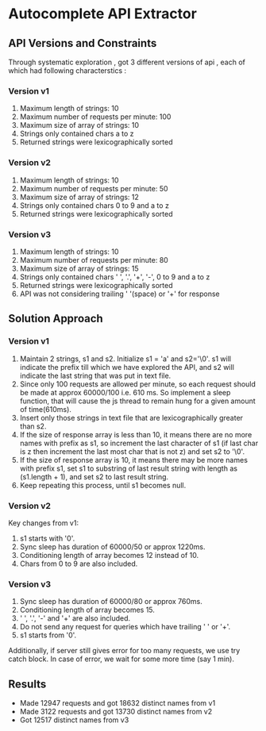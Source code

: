 # Autocomplete API Extractor

## API Versions and Constraints
Through systematic exploration , got 3 different versions of api , each of which had following characterstics :
### Version v1
1. Maximum length of strings: 10
2. Maximum number of requests per minute: 100
3. Maximum size of array of strings: 10
4. Strings only contained chars a to z
5. Returned strings were lexicographically sorted

### Version v2
1. Maximum length of strings: 10
2. Maximum number of requests per minute: 50
3. Maximum size of array of strings: 12
4. Strings only contained chars 0 to 9 and a to z
5. Returned strings were lexicographically sorted

### Version v3
1. Maximum length of strings: 10
2. Maximum number of requests per minute: 80
3. Maximum size of array of strings: 15
4. Strings only contained chars ' ', '.', '+', '-', 0 to 9 and a to z
5. Returned strings were lexicographically sorted
6. API was not considering trailing ' '(space) or '+' for response

## Solution Approach

### Version v1
1. Maintain 2 strings, s1 and s2. Initialize s1 = 'a' and s2='\0'. s1 will indicate the prefix till which we have explored the API, and s2 will indicate the last string that was put in text file.
2. Since only 100 requests are allowed per minute, so each request should be made at approx 60000/100 i.e. 610 ms. So implement a sleep function, that will cause the js thread to remain hung for a given amount of time(610ms).
3. Insert only those strings in text file that are lexicographically greater than s2.
4. If the size of response array is less than 10, it means there are no more names with prefix as s1, so increment the last character of s1 (if last char is z then increment the last most char that is not z) and set s2 to '\0'.
5. If the size of response array is 10, it means there may be more names with prefix s1, set s1 to substring of last result string with length as (s1.length + 1), and set s2 to last result string.
6. Keep repeating this process, until s1 becomes null.

### Version v2
Key changes from v1:
1. s1 starts with '0'.
2. Sync sleep has duration of 60000/50 or approx 1220ms.
3. Conditioning length of array becomes 12 instead of 10.
4. Chars from 0 to 9 are also included.

### Version v3
1. Sync sleep has duration of 60000/80 or approx 760ms.
2. Conditioning length of array becomes 15.
3. ' ', '.', '-' and '+' are also included.
4. Do not send any request for queries which have trailing ' ' or '+'.
5. s1 starts from '0'.

Additionally, if server still gives error for too many requests, we use try catch block. In case of error, we wait for some more time (say 1 min).

## Results
- Made 12947 requests and got 18632 distinct names from v1
- Made 3122 requests and got 13730 distinct names from v2
- Got 12517 distinct names from v3

